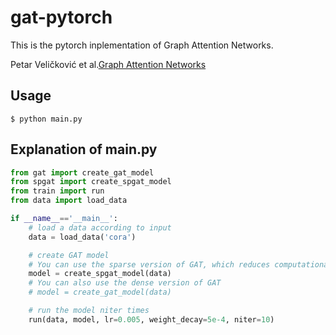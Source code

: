 # gat-pytorch
This is the pytorch inplementation of Graph Attention Networks.

Petar Veličković et al.[Graph Attention Networks](https://arxiv.org/abs/1710.10903)

## Usage
```
$ python main.py
```

## Explanation of main.py
```python
from gat import create_gat_model
from spgat import create_spgat_model
from train import run
from data import load_data

if __name__=='__main__':
    # load a data according to input
    data = load_data('cora')

    # create GAT model
    # You can use the sparse version of GAT, which reduces computational time and memory consumption.
    model = create_spgat_model(data)
    # You can also use the dense version of GAT
    # model = create_gat_model(data)

    # run the model niter times
    run(data, model, lr=0.005, weight_decay=5e-4, niter=10)
```
